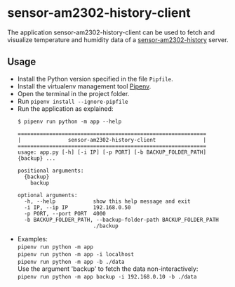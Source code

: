 # sensor-am2302-history-client

The application sensor-am2302-history-client can be used to fetch and visualize temperature and humidity data of a [sensor-am2302-history](https://github.com/fi3te/sensor-am2302-history) server.

## Usage

- Install the Python version specified in the file `Pipfile`.
- Install the virtualenv management tool [Pipenv](https://pipenv.pypa.io/).
- Open the terminal in the project folder.
- Run `pipenv install --ignore-pipfile`
- Run the application as explained:
  ```console
  $ pipenv run python -m app --help

  ============================================================
  |               sensor-am2302-history-client               |
  ============================================================
  usage: app.py [-h] [-i IP] [-p PORT] [-b BACKUP_FOLDER_PATH] {backup} ...

  positional arguments:
    {backup}
      backup

  optional arguments:
    -h, --help            show this help message and exit
    -i IP, --ip IP        192.168.0.50
    -p PORT, --port PORT  4000
    -b BACKUP_FOLDER_PATH, --backup-folder-path BACKUP_FOLDER_PATH
                          ./backup
  ```
- Examples:  
  `pipenv run python -m app`  
  `pipenv run python -m app -i localhost`  
  `pipenv run python -m app -b ./data`  
  Use the argument 'backup' to fetch the data non-interactively:  
  `pipenv run python -m app backup -i 192.168.0.10 -b ./data`
  